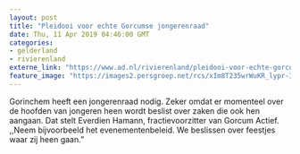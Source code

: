 ```yaml
---
layout: post
title: "Pleidooi voor echte Gorcumse jongerenraad"
date: Thu, 11 Apr 2019 04:46:00 GMT
categories: 
- gelderland 
- rivierenland 
externe_link: "https://www.ad.nl/rivierenland/pleidooi-voor-echte-gorcumse-jongerenraad~ab7d041f/"
feature_image: "https://images2.persgroep.net/rcs/xIm8T235wrWuKR_lypr-3xS5xEE/diocontent/145259588/_fitwidth/400/?appId=21791a8992982cd8da851550a453bd7f&quality=0.7"
---
```


Gorinchem heeft een jongerenraad nodig. Zeker omdat er momenteel over de hoofden van jongeren heen wordt beslist over zaken die ook hen aangaan. Dat stelt Everdien Hamann, fractievoorzitter van Gorcum Actief. ,,Neem bijvoorbeeld het evenementenbeleid. We beslissen over feestjes waar zij heen gaan.”
